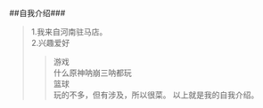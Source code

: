 ##自我介绍###   
>1.我来自河南驻马店。   
>2.兴趣爱好    
>>游戏      
>>什么原神呐崩三呐都玩   
>>篮球           
>>玩的不多，但有涉及，所以很菜。
>>以上就是我的自我介绍。
    